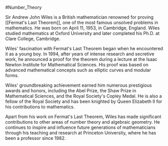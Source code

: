 #Number_Theory 

Sir Andrew John Wiles is a British mathematician renowned for proving [[Fermat's Last Theorem]], one of the most famous unsolved problems in mathematics. He was born on April 11, 1953, in Cambridge, England. Wiles studied mathematics at Oxford University and later completed his Ph.D. at Clare College, Cambridge.

Wiles' fascination with Fermat's Last Theorem began when he encountered it as a young boy. In 1994, after years of intense research and secretive work, he announced a proof for the theorem during a lecture at the Isaac Newton Institute for Mathematical Sciences. His proof was based on advanced mathematical concepts such as elliptic curves and modular forms.

Wiles' groundbreaking achievement earned him numerous prestigious awards and honors, including the Abel Prize, the Shaw Prize in Mathematical Sciences, and the Royal Society's Copley Medal. He is also a fellow of the Royal Society and has been knighted by Queen Elizabeth II for his contributions to mathematics.

Apart from his work on Fermat's Last Theorem, Wiles has made significant contributions to other areas of number theory and algebraic geometry. He continues to inspire and influence future generations of mathematicians through his teaching and research at Princeton University, where he has been a professor since 1982.